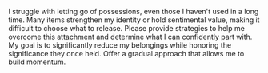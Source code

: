 I struggle with letting go of possessions, even those I haven't used in a long time. Many items strengthen my identity or hold sentimental value, making it difficult to choose what to release. Please provide strategies to help me overcome this attachment and determine what I can confidently part with. My goal is to significantly reduce my belongings while honoring the significance they once held. Offer a gradual approach that allows me to build momentum.
